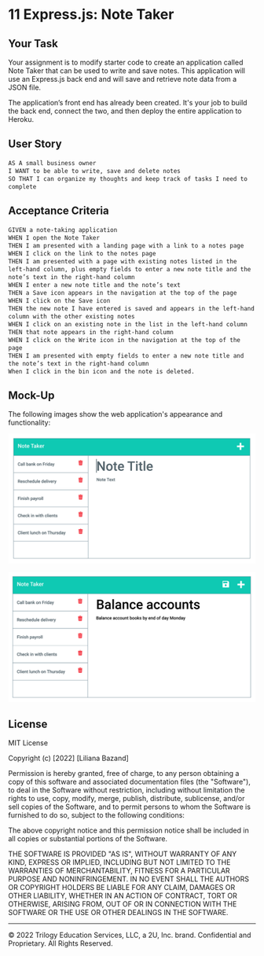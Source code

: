 # 11 Express.js: Note Taker

## Your Task

Your assignment is to modify starter code to create an application called Note Taker that can be used to write and save notes. This application will use an Express.js back end and will save and retrieve note data from a JSON file.

The application’s front end has already been created. It's your job to build the back end, connect the two, and then deploy the entire application to Heroku.


## User Story

```
AS A small business owner
I WANT to be able to write, save and delete notes
SO THAT I can organize my thoughts and keep track of tasks I need to complete
```


## Acceptance Criteria

```
GIVEN a note-taking application
WHEN I open the Note Taker
THEN I am presented with a landing page with a link to a notes page
WHEN I click on the link to the notes page
THEN I am presented with a page with existing notes listed in the left-hand column, plus empty fields to enter a new note title and the note’s text in the right-hand column
WHEN I enter a new note title and the note’s text
THEN a Save icon appears in the navigation at the top of the page
WHEN I click on the Save icon
THEN the new note I have entered is saved and appears in the left-hand column with the other existing notes
WHEN I click on an existing note in the list in the left-hand column
THEN that note appears in the right-hand column
WHEN I click on the Write icon in the navigation at the top of the page
THEN I am presented with empty fields to enter a new note title and the note’s text in the right-hand column
When I click in the bin icon and the note is deleted.
```


## Mock-Up

The following images show the web application's appearance and functionality:

![Existing notes are listed in the left-hand column with empty fields on the right-hand side for the new note’s title and text.](./public/assets/media/11-express-homework-demo-01.png)

![Note titled “Balance accounts” reads, “Balance account books by end of day Monday,” with other notes listed on the left.](./public/assets/media/11-express-homework-demo-02.png)


## License
MIT License

Copyright (c) [2022] [Liliana Bazand]

Permission is hereby granted, free of charge, to any person obtaining a copy
of this software and associated documentation files (the "Software"), to deal
in the Software without restriction, including without limitation the rights
to use, copy, modify, merge, publish, distribute, sublicense, and/or sell
copies of the Software, and to permit persons to whom the Software is
furnished to do so, subject to the following conditions:

The above copyright notice and this permission notice shall be included in all
copies or substantial portions of the Software.

THE SOFTWARE IS PROVIDED "AS IS", WITHOUT WARRANTY OF ANY KIND, EXPRESS OR
IMPLIED, INCLUDING BUT NOT LIMITED TO THE WARRANTIES OF MERCHANTABILITY,
FITNESS FOR A PARTICULAR PURPOSE AND NONINFRINGEMENT. IN NO EVENT SHALL THE
AUTHORS OR COPYRIGHT HOLDERS BE LIABLE FOR ANY CLAIM, DAMAGES OR OTHER
LIABILITY, WHETHER IN AN ACTION OF CONTRACT, TORT OR OTHERWISE, ARISING FROM,
OUT OF OR IN CONNECTION WITH THE SOFTWARE OR THE USE OR OTHER DEALINGS IN THE
SOFTWARE.


- - -
© 2022 Trilogy Education Services, LLC, a 2U, Inc. brand. Confidential and Proprietary. All Rights Reserved.

